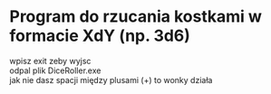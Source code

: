 # Program do rzucania kostkami w formacie XdY (np. 3d6)
wpisz exit zeby wyjsc <br />
odpal plik DiceRoller.exe <br />
jak nie dasz spacji między plusami (+) to wonky działa


